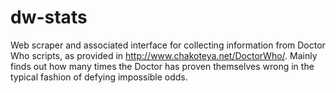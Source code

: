 # dw-stats

Web scraper and associated interface for collecting information from Doctor Who scripts, as provided in http://www.chakoteya.net/DoctorWho/. Mainly finds out how many times the Doctor has proven themselves wrong in the typical fashion of defying impossible odds.
